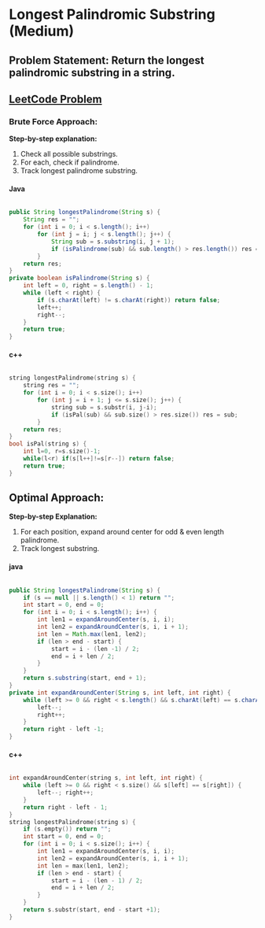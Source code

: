 # Longest Palindromic Substring (Medium)


## Problem Statement: Return the longest palindromic substring in a string.

## [LeetCode Problem](https://leetcode.com/problems/longest-palindromic-substring/description/)

### Brute Force Approach: 

**Step-by-step explanation:**
1. Check all possible substrings.
2. For each, check if palindrome.
3. Track longest palindrome substring.


#### Java

```java

public String longestPalindrome(String s) {
    String res = "";
    for (int i = 0; i < s.length(); i++)
        for (int j = i; j < s.length(); j++) {
            String sub = s.substring(i, j + 1);
            if (isPalindrome(sub) && sub.length() > res.length()) res = sub;
        }
    return res;
}
private boolean isPalindrome(String s) {
    int left = 0, right = s.length() - 1;
    while (left < right) {
        if (s.charAt(left) != s.charAt(right)) return false;
        left++;
        right--;
    }
    return true;
}
```

#### c++

```cpp

string longestPalindrome(string s) {
    string res = "";
    for (int i = 0; i < s.size(); i++)
        for (int j = i + 1; j <= s.size(); j++) {
            string sub = s.substr(i, j-i);
            if (isPal(sub) && sub.size() > res.size()) res = sub;
        }
    return res;
}
bool isPal(string s) {
    int l=0, r=s.size()-1;
    while(l<r) if(s[l++]!=s[r--]) return false;
    return true;
}
```

## Optimal Approach: 

**Step-by-step Explanation:**
1. For each position, expand around center for odd & even length palindrome.
2. Track longest substring.


#### java

``` java

public String longestPalindrome(String s) {
    if (s == null || s.length() < 1) return "";
    int start = 0, end = 0;
    for (int i = 0; i < s.length(); i++) {
        int len1 = expandAroundCenter(s, i, i);
        int len2 = expandAroundCenter(s, i, i + 1);
        int len = Math.max(len1, len2);
        if (len > end - start) {
            start = i - (len -1) / 2;
            end = i + len / 2;
        }
    }
    return s.substring(start, end + 1);
}
private int expandAroundCenter(String s, int left, int right) {
    while (left >= 0 && right < s.length() && s.charAt(left) == s.charAt(right)) {
        left--;
        right++;
    }
    return right - left -1;
}
```

#### c++

``` cpp

int expandAroundCenter(string s, int left, int right) {
    while (left >= 0 && right < s.size() && s[left] == s[right]) {
        left--; right++;
    }
    return right - left - 1;
}
string longestPalindrome(string s) {
    if (s.empty()) return "";
    int start = 0, end = 0;
    for (int i = 0; i < s.size(); i++) {
        int len1 = expandAroundCenter(s, i, i);
        int len2 = expandAroundCenter(s, i, i + 1);
        int len = max(len1, len2);
        if (len > end - start) {
            start = i - (len - 1) / 2;
            end = i + len / 2;
        }
    }
    return s.substr(start, end - start +1);
}   
```